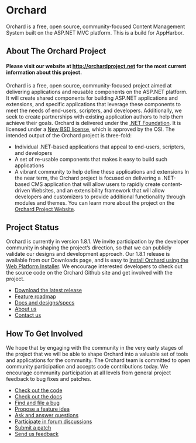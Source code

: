 # Orchard
Orchard is a free, open source, community-focused Content Management System built on the ASP.NET MVC platform. This is a build for AppHarbor.

## About The Orchard Project

#### Please visit our website at http://orchardproject.net for the most current information about this project.

Orchard is a free, open source, community-focused project aimed at delivering applications and reusable components 
on the ASP.NET platform. It will create shared components for building ASP.NET applications and extensions, and
specific applications that leverage these components to meet the needs of end-users, scripters, and developers. 
Additionally, we seek to create partnerships with existing application authors to help them achieve their goals. 
Orchard is delivered under the [.NET Foundation](http://www.dotnetfoundation.org/). It is licensed under a 
[New BSD license](http://www.opensource.org/licenses/bsd-license.php), which is approved by the OSI. The intended 
output of the Orchard project is three-fold:

* Individual .NET-based applications that appeal to end-users, scripters, and developers 
* A set of re-usable components that makes it easy to build such applications 
* A vibrant community to help define these applications and extensions
In the near term, the Orchard project is focused on delivering a .NET-based CMS application that will allow users 
to rapidly create content-driven Websites, and an extensibility framework that will allow developers and customizers to provide additional functionality through modules and themes.  You can learn more about the project on the [Orchard Project Website](http://www.orchardproject.net).

## Project Status
Orchard is currently in version 1.8.1. We invite participation by the developer community in shaping the project’s direction, so that we can publicly validate our designs and development approach. 
Our 1.8.1 release is available from our Downloads page, and is easy to [Install Orchard using the Web Platform Installer](http://www.orchardproject.net/docs/Installing-Orchard.ashx). We encourage interested developers to check out the source code on the Orchard Github site and get involved with the project.

* [Download the latest release](https://github.com/OrchardCMS/Orchard/releases)
* [Feature roadmap](http://www.orchardproject.net/docs/feature-roadmap.ashx)
* [Docs and designs/specs](http://www.orchardproject.net/docs)
* [About us](http://www.orchardproject.net/about)
* [Contact us](mailto:ofeedbk@microsoft.com)

## How To Get Involved
We hope that by engaging with the community in the very early stages of the project that we will be able to shape Orchard into a valuable set of tools and applications for the community.  The Orchard team is committed to open community participation and accepts code contributions today.  We encourage community participation at all levels from general project feedback to bug fixes and patches.  

* [Check out the code](https://github.com/OrchardCMS/Orchard)
* [Check out the docs](http://orchardproject.net/docs)
* [Find and file a bug](https://github.com/OrchardCMS/Orchard/issues)
* [Propose a feature idea](http://orchard.uservoice.com)
* [Ask and answer questions](http://www.orchardproject.net/discussions)
* [Participate in forum discussions](http://orchard.codeplex.com/discussions)
* [Submit a patch](http://www.orchardproject.net/docs/Contributing-patches.ashx)
* [Send us feedback](mailto:ofeedbk@microsoft.com)